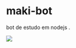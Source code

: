 # maki-bot
bot de estudo em nodejs . 


<img src="https://encrypted-tbn0.gstatic.com/images?q=tbn:ANd9GcRvsIY2zsgF2KPSA1mHZXPze7MPuKSxPTM5_Q&usqp=CAU">
